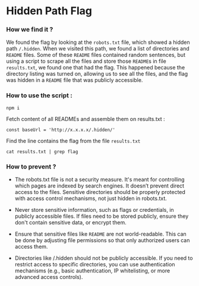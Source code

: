 # Hidden Path Flag

### How we find it ?

We found the flag by looking at the `robots.txt` file, which showed a hidden path `/.hidden`. When we visited this path, we found a list of directories and `README` files. Some of these `README` files contained random sentences, but using a script to scrape all the files and store those `README`s in file `results.txt`, we found one that had the flag. This happened because the directory listing was turned on, allowing us to see all the files, and the flag was hidden in a `README` file that was publicly accessible.

### How to use the script :

```
npm i
```

Fetch content of all READMEs and assemble them on results.txt :

```
const baseUrl = 'http://x.x.x.x/.hidden/'
```

Find the line contains the flag from the file `results.txt`

```
cat results.txt | grep flag
```

### How to prevent ?

- The robots.txt file is not a security measure. It's meant for controlling which pages are indexed by search engines. It doesn’t prevent direct access to the files. Sensitive directories should be properly protected with access control mechanisms, not just hidden in robots.txt.

- Never store sensitive information, such as flags or credentials, in publicly accessible files. If files need to be stored publicly, ensure they don't contain sensitive data, or encrypt them.

- Ensure that sensitive files like `README` are not world-readable. This can be done by adjusting file permissions so that only authorized users can access them.

- Directories like /.hidden should not be publicly accessible. If you need to restrict access to specific directories, you can use authentication mechanisms (e.g., basic authentication, IP whitelisting, or more advanced access controls).
